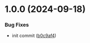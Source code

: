 # 1.0.0 (2024-09-18)


### Bug Fixes

* init commit ([b0c9af4](https://github.com/Preliy/SliderCrank/commit/b0c9af49d0101abcedfbf3c1d3c98d59b58fe7e0))
